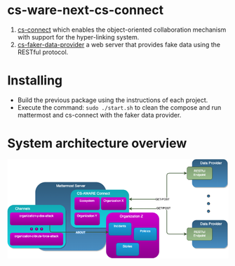 # cs-ware-next-cs-connect

1. [cs-connect](https://github.com/CS-AWARE-NEXT/cs-aware-next-cs-connect/tree/main/cs-connect) which enables the object-oriented collaboration mechanism with support for the hyper-linking system.
1. [cs-faker-data-provider](https://github.com/CS-AWARE-NEXT/cs-aware-next-cs-connect/tree/main/cs-faker-data-provider) a web server that provides fake data using the RESTful protocol.

# Installing
- Build the previous package using the instructions of each project.
- Execute the command: `sudo ./start.sh` to clean the compose and run mattermost and cs-connect with the faker data provider.

# System architecture overview
![architecture](https://github.com/CS-AWARE-NEXT/cs-aware-next-cs-connect/raw/main/assets/architecture_overview.png)
